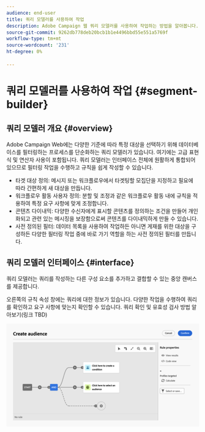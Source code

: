 ```yaml
---
audience: end-user
title: 쿼리 모델러를 사용하여 작업
description: Adobe Campaign 웹 쿼리 모델러를 사용하여 작업하는 방법을 알아봅니다.
source-git-commit: 9262db778deb20bcb1b1e4496bbd55e551a5769f
workflow-type: tm+mt
source-wordcount: '231'
ht-degree: 0%

---
```


# 쿼리 모델러를 사용하여 작업 {#segment-builder}

## 쿼리 모델러 개요 {#overview}

Adobe Campaign Web에는 다양한 기준에 따라 특정 대상을 선택하기 위해 데이터베이스를 필터링하는 프로세스를 단순화하는 쿼리 모델러가 있습니다. 여기에는 고급 표현식 및 연산자 사용이 포함됩니다. 쿼리 모델러는 인터페이스 전체에 원활하게 통합되어 있으므로 필터링 작업을 수행하고 규칙을 쉽게 작성할 수 있습니다.

* 타겟 대상 정의: 메시지 또는 워크플로우에서 타겟팅할 모집단을 지정하고 필요에 따라 간편하게 새 대상을 만듭니다.
* 워크플로우 활동 사용자 정의: 분할 및 조정과 같은 워크플로우 활동 내에 규칙을 적용하여 특정 요구 사항에 맞게 조정합니다.
* 콘텐츠 다이내믹: 다양한 수신자에게 표시할 콘텐츠를 정의하는 조건을 만들어 개인화되고 관련 있는 메시징을 보장함으로써 콘텐츠를 다이내믹하게 만들 수 있습니다.
* 사전 정의된 필터: 데이터 목록을 사용하여 작업하든 아니면 게재를 위한 대상을 구성하든 다양한 필터링 작업 중에 바로 가기 역할을 하는 사전 정의된 필터를 만듭니다.

## 쿼리 모델러 인터페이스 {#interface}

쿼리 모델러는 쿼리를 작성하는 다른 구성 요소를 추가하고 결합할 수 있는 중앙 캔버스를 제공합니다.

오른쪽의 규칙 속성 창에는 쿼리에 대한 정보가 있습니다. 다양한 작업을 수행하여 쿼리를 확인하고 요구 사항에 맞는지 확인할 수 있습니다. 쿼리 확인 및 유효성 검사 방법 알아보기(링크 TBD)

![](assets/query-interface.png)
